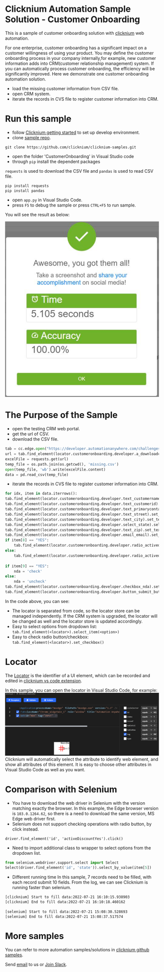 # Clicknium Automation Sample Solution - Customer Onboarding

This is a sample of customer onboarding solution with [clicknium](https://www.clicknium.com/) web automation.

For one enterprise, customer onboarding has a significant impact on a customer willingness of using your product. You may define the customer onboarding process in your company internally,for example,  new customer information adds into CRM(customer relationship management) system. If you can automatically process customer onboarding, the efficiency will be significantly improved. 
Here we demonstrate one customer onboarding automation solution.
- load the missing customer information from CSV file.
- open CRM system.
- iterate the records in CVS file to register customer information into CRM.

# Run this sample
- follow [Clicknium getting started](https://www.clicknium.com/documents/quickstart) to set up develop environment.
- clone [sample repo](https://github.com/clicknium/clicknium-samples).
```
git clone https://github.com/clicknium/clicknium-samples.git
```
- open the folder 'CustomerOnboarding' in Visual Studio code
- through `pip` install the dependent packages
  
`requests` is used to download the CSV file and `pandas` is used to read CSV file.

```
pip install requests
pip install pandas
```

- open `app.py` in Visual Studio Code.
- press `F5` to debug the sample or press `CTRL+F5` to run sample.

You will see the result as below:

![result](img/result.jpg)

# The Purpose of the Sample
- open the testing CRM web portal.
- get the url of CSV.
- download the CSV file.

```python
tab = cc.edge.open("https://developer.automationanywhere.com/challenges/automationanywherelabs-customeronboarding.html")
url = tab.find_element(locator.customeronboarding.developer.a_downloadcsv).get_property("href")
excelFile = requests.get(url)
temp_file = os.path.join(os.getcwd(), 'missing.csv')
open(temp_file, 'wb').write(excelFile.content)
data = pd.read_csv(temp_file)
```

- iterate the records in CVS file to register customer information into CRM.

```python
for idx, item in data.iterrows():
tab.find_element(locator.customeronboarding.developer.text_customername).set_text(item[0])
tab.find_element(locator.customeronboarding.developer.text_customerid).set_text(item[1])
tab.find_element(locator.customeronboarding.developer.text_primarycontact).set_text(item[2])
tab.find_element(locator.customeronboarding.developer.text_street).set_text(item[3])
tab.find_element(locator.customeronboarding.developer.text_city).set_text(item[4])
tab.find_element(locator.customeronboarding.developer.select_state).select_item(item[5])
tab.find_element(locator.customeronboarding.developer.text_zip).set_text("%05d" % item[6])
tab.find_element(locator.customeronboarding.developer.email_email).set_text(item[7])
if item[8] == "YES":
    tab.find_element(locator.customeronboarding.developer.radio_activediscountyes).set_checkbox()
else:
    tab.find_element(locator.customeronboarding.developer.radio_activediscountno).set_checkbox()
        
if item[9] == "YES":
    nda = 'check'
else:
    nda = 'uncheck'
tab.find_element(locator.customeronboarding.developer.checkbox_nda).set_checkbox(check_type=nda)
tab.find_element(locator.customeronboarding.developer.button_submit_button).click()
```

In the code above, you can see:
- The locator is separated from code, so the locator store can be managed independently. If the CRM system is upgraded, the locator will be changed as well and the locator store is updated accordingly.
- Easy to select options from dropdown list: `tab.find_element(<locator>).select_item(<option>)`
- Easy to check radio button/checkbox: `tab.find_element(<locator>).set_checkbox()`

# Locator
The [Locator](https://www.clicknium.com/documents/concepts/locator) is the identifier of a UI element, which can be recorded and edited in [clicknium vs code extension](https://marketplace.visualstudio.com/items?itemName=ClickCorp.clicknium). 

In this sample, you can open the locator in Visual Studio Code, for example:
![locator](img/locator.png)	
Clicknium will automatically select the attribute to identify web element, and show all attributes of this element. It is easy to choose other attributes in Visual Studio Code as well as you want.

# Comparison with Selenium
- You have to download the web driver in Selenium with the version matching exactly the browser. In this example, the Edge browser version is `103.0.1264.62`, so there is a need to download the same version, MS Edge web driver first.
- Selenium does not support checking operations with radio button, by click instead.
```
driver.find_element('id', 'activeDiscountYes').click()
```

- Need to import additional class to wrapper to select options from the dropdown list.
```python
from selenium.webdriver.support.select import Select
Select(driver.find_element('id', 'state')).select_by_value(item[5])
```

- Different running time
In this sample, 7 records need to be filled, with each record submit 10 fields. From the log, we can see Clicknium is running faster than selenium.
```
[clicknium] Start to fill data:2022-07-21 16:10:15.938903
[clicknium] End to fill data:2022-07-21 16:10:18.460162

[selenium] Start to fill data:2022-07-21 15:08:30.528693
[selenium] End to fill data:2022-07-21 15:08:37.517574
```

# More samples
You can refer to more automation samples/solutions in [clicknium github samples](https://github.com/clicknium/clicknium-samples).

Send [email](mailto:support@clicknium.com) to us or [Join Slack](https://join.slack.com/t/clicknium/shared_invite/zt-1cfxsstw7-s0CeJdhyg5wQ1h7_KKc6QQ).



